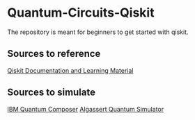 # Quantum-Circuits-Qiskit
The repository is meant for beginners to get started with qiskit.

## Sources to reference 
[Qiskit Documentation and Learning Material](https://quantum.cloud.ibm.com/learning/en)
## Sources to simulate
[IBM Quantum Composer](https://quantum.cloud.ibm.com/composer?initial=N4IgjghgzgtiBcIDyAFAogOQIoEEDKAsgAQBMAdAAwDcAOgHYCWdAxgDYCuAJgKZE3jdWDAEYBGMk2b9ademABO3AOZEwAbQAsAXRnNFK5pp316IADQg6EGNwQgAqnQAuDJ626cizBvObtXIAC%2BQA)
[Algassert Quantum Simulator](https://algassert.com/quirk)
